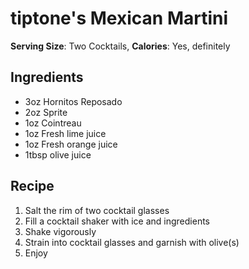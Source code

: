 # tiptone's Mexican Martini

**Serving Size**: Two Cocktails, **Calories**: Yes, definitely

## Ingredients

- 3oz Hornitos Reposado
- 2oz Sprite
- 1oz Cointreau
- 1oz Fresh lime juice
- 1oz Fresh orange juice
- 1tbsp olive juice

## Recipe

1. Salt the rim of two cocktail glasses
2. Fill a cocktail shaker with ice and ingredients
3. Shake vigorously
4. Strain into cocktail glasses and garnish with olive(s)
5. Enjoy

